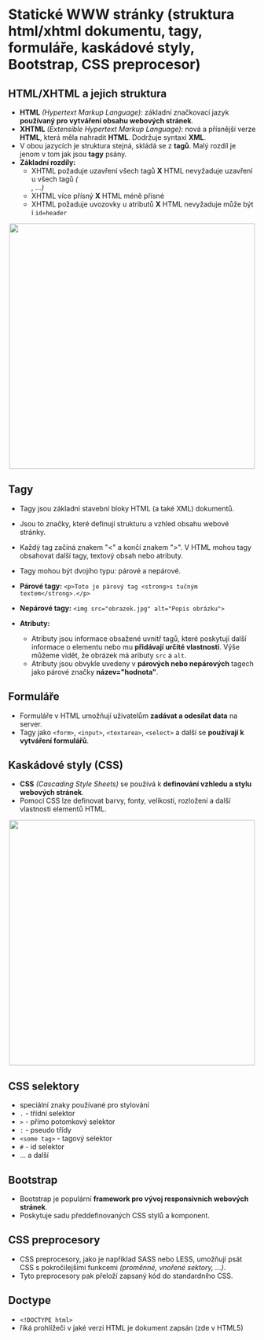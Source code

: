 # Statické WWW stránky (struktura html/xhtml dokumentu, tagy, formuláře, kaskádové styly, Bootstrap, CSS preprocesor)

## HTML/XHTML a jejich struktura
- **HTML** _(Hypertext Markup Language)_: základní značkovací jazyk **používaný pro vytváření obsahu webových stránek**.
- **XHTML** _(Extensible Hypertext Markup Language)_: nová a přísnější verze **HTML**, která měla nahradit **HTML**. Dodržuje syntaxi **XML**.
- V obou jazycích je struktura stejná, skládá se z **tagů**. Malý rozdíl je jenom v tom jak jsou **tagy** psány.
- **Základní rozdíly:**
  - XHTML požaduje uzavření všech tagů **X** HTML nevyžaduje uzavření u všech tagů _(<br>, ...)_
  - XHTML více přísný **X** HTML méně přísné
  - XHTML požaduje uvozovky u atributů **X** HTML nevyžaduje může být i `id=header`
<p align="center">
  <img src="https://github.com/ToCatchTo/Maturitni-otazky/assets/119807755/e76129c8-73fc-41c5-b5b0-3c2cad5bfb19" width="500" height="auto"/>
</p>

## Tagy
- Tagy jsou základní stavební bloky HTML (a také XML) dokumentů.
- Jsou to značky, které definují strukturu a vzhled obsahu webové stránky.
- Každý tag začíná znakem "<" a končí znakem ">". V HTML mohou tagy obsahovat další tagy, textový obsah nebo atributy.
- Tagy mohou být dvojího typu: párové a nepárové.

 - **Párové tagy:** `<p>Toto je párový tag <strong>s tučným textem</strong>.</p>`
 - **Nepárové tagy:** `<img src="obrazek.jpg" alt="Popis obrázku">`
 - **Atributy:**
   - Atributy jsou informace obsažené uvnitř tagů, které poskytují další informace o elementu nebo mu **přidávají určité vlastnosti**. Výše můžeme vidět, že obrázek má aributy `src` a `alt`.
   - Atributy jsou obvykle uvedeny v **párových nebo nepárových** tagech jako párové značky **název="hodnota"**.

## Formuláře
- Formuláře v HTML umožňují uživatelům **zadávat a odesílat data** na server.
- Tagy jako `<form>`, `<input>`, `<textarea>`, `<select>` a další se **používají k vytváření formulářů**.

## Kaskádové styly (CSS)
- **CSS** _(Cascading Style Sheets)_ se používá k **definování vzhledu a stylu webových stránek**.
- Pomocí CSS lze definovat barvy, fonty, velikosti, rozložení a další vlastnosti elementů HTML.
<p align="center">
  <img src="https://github.com/ToCatchTo/Maturitni-otazky/assets/119807755/b3326d24-8152-4a27-86c7-bdbcda4a7f4c" width="500" height="auto"/>
</p>

## CSS selektory
- speciální znaky používané pro stylování
- `.` - třídní selektor
- `>` - přímo potomkový selektor
- `:` - pseudo třídy
- `<some tag>` - tagový selektor
- `#` - id selektor
- ... a další

## Bootstrap
- Bootstrap je populární **framework pro vývoj responsivních webových stránek**.
- Poskytuje sadu předdefinovaných CSS stylů a komponent.

## CSS preprocesory
- CSS preprocesory, jako je například SASS nebo LESS, umožňují psát CSS s pokročilejšími funkcemi _(proměnné, vnořené sektory, ...)_.
- Tyto preprocesory pak přeloží zapsaný kód do standardního CSS.

## Doctype
- `<!DOCTYPE html>`
- říká prohlížeči v jaké verzi HTML je dokument zapsán (zde v HTML5)
